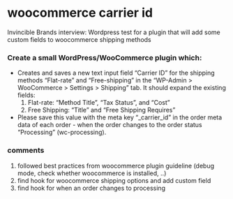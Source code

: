 # woocommerce carrier id
Invincible Brands interview: Wordpress test for a plugin that will add some custom fields to woocommerce shipping methods


### Create a small WordPress/WooCommerce plugin which:

+ Creates and saves a new text input field “Carrier ID” for the shipping methods
  “Flat-rate” and “Free-shipping” in the “WP-Admin > WooCommerce > Settings > Shipping” tab.
  It should expand the existing fields:
    1. Flat-rate: “Method Title”, “Tax Status”, and “Cost”
    2. Free Shipping: “Title” and “Free Shipping Requires”
+ Please save this value with the meta key “_carrier_id” in the order meta data of each order - when the order changes to the order status “Processing” (wc-processing).



### comments

1. followed best practices from woocommerce plugin guideline (debug mode, check whether woocommerce is installed, ..)
2. find hook for woocommerce shipping options and add custom field
3. find hook for when an order changes to processing